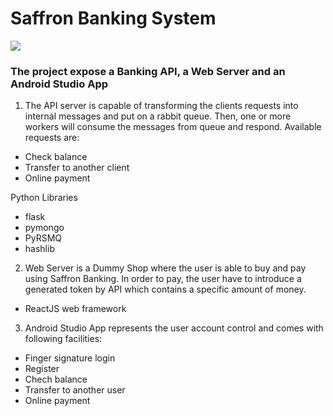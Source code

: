 # Saffron Banking System
![](saff_logo.jpg)
### The project expose a Banking API, a Web Server and an Android Studio App 
 1. The API server is capable of transforming the clients requests into internal messages and put on a rabbit queue. Then, one or more workers will consume the messages from queue and respond. Available requests are: 
 * Check balance
 * Transfer to another client
 * Online payment 

 Python Libraries
* flask 
* pymongo
* PyRSMQ 
* hashlib

2. Web Server is a Dummy Shop where the user is able to buy and pay using Saffron Banking. In order to pay, the user have to introduce a generated token by API which contains a specific amount of money.
* ReactJS web framework

3. Android Studio App represents the user account control and comes with following facilities: 
* Finger signature login
* Register 
* Chech balance
* Transfer to another user 
* Online payment